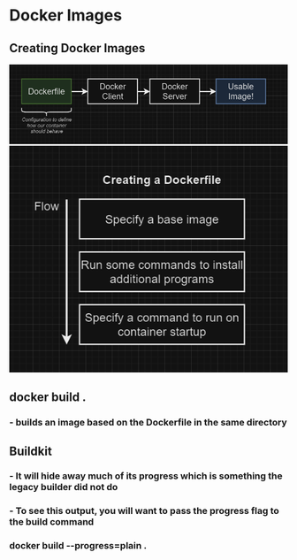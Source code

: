 # Docker Images
## Creating Docker Images
![alt text](./images/image-1.png)
![alt text](./images/image.png)

## docker build .
### - builds an image based on the Dockerfile in the same directory 
## Buildkit
### - It will hide away much of its progress which is something the legacy builder did not do
### - To see this output, you will want to pass the progress flag to the build command
### <b>docker build --progress=plain .</b>